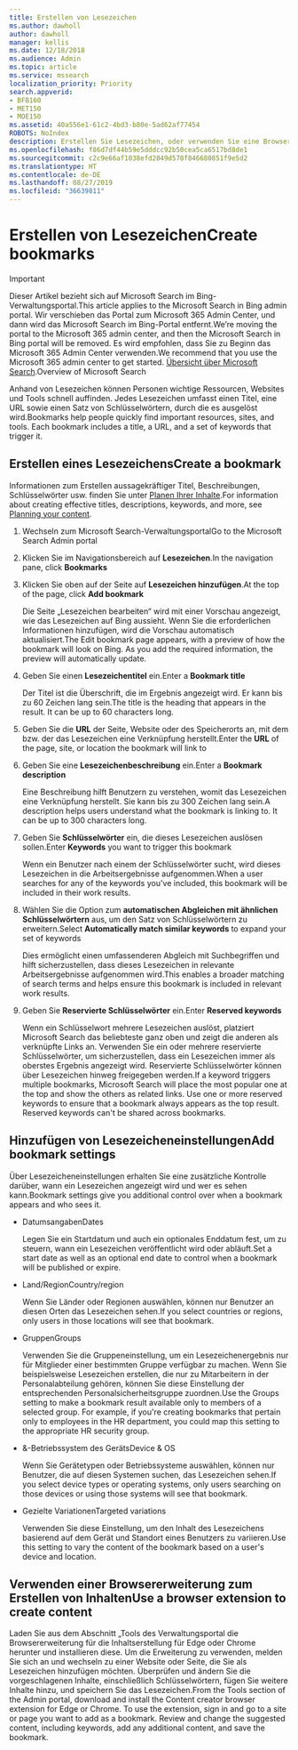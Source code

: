 ```yaml
---
title: Erstellen von Lesezeichen
ms.author: dawholl
author: dawholl
manager: kellis
ms.date: 12/18/2018
ms.audience: Admin
ms.topic: article
ms.service: mssearch
localization_priority: Priority
search.appverid:
- BFB160
- MET150
- MOE150
ms.assetid: 40a556e1-61c2-4bd3-b80e-5ad62af77454
ROBOTS: NoIndex
description: Erstellen Sie Lesezeichen, oder verwenden Sie eine Browsererweiterung, um diese zu Ihren Microsoft Search-Arbeitsergebnissen hinzuzufügen.
ms.openlocfilehash: f86d7df44b59e5dddcc92b50cea5ca6517bd8de1
ms.sourcegitcommit: c2c9e66af1038efd2849d578f846680851f9e5d2
ms.translationtype: HT
ms.contentlocale: de-DE
ms.lasthandoff: 08/27/2019
ms.locfileid: "36639811"
---
```

# <a name="create-bookmarks"></a><span data-ttu-id="b8992-103">Erstellen von Lesezeichen</span><span class="sxs-lookup"><span data-stu-id="b8992-103">Create bookmarks</span></span>

> [!IMPORTANT]
> <span data-ttu-id="b8992-104">Dieser Artikel bezieht sich auf Microsoft Search im Bing-Verwaltungsportal.</span><span class="sxs-lookup"><span data-stu-id="b8992-104">This article applies to the Microsoft Search in Bing admin portal.</span></span> <span data-ttu-id="b8992-105">Wir verschieben das Portal zum Microsoft 365 Admin Center, und dann wird das Microsoft Search im Bing-Portal entfernt.</span><span class="sxs-lookup"><span data-stu-id="b8992-105">We’re moving the portal to the Microsoft 365 admin center, and then the Microsoft Search in Bing portal will be removed.</span></span> <span data-ttu-id="b8992-106">Es wird empfohlen, dass Sie zu Beginn das Microsoft 365 Admin Center verwenden.</span><span class="sxs-lookup"><span data-stu-id="b8992-106">We recommend that you use the Microsoft 365 admin center to get started.</span></span> <span data-ttu-id="b8992-107">[Übersicht über Microsoft Search](overview-microsoft-search.md).</span><span class="sxs-lookup"><span data-stu-id="b8992-107">Overview of Microsoft Search</span></span>
    
<span data-ttu-id="b8992-p102">Anhand von Lesezeichen können Personen wichtige Ressourcen, Websites und Tools schnell auffinden. Jedes Lesezeichen umfasst einen Titel, eine URL sowie einen Satz von Schlüsselwörtern, durch die es ausgelöst wird.</span><span class="sxs-lookup"><span data-stu-id="b8992-p102">Bookmarks help people quickly find important resources, sites, and tools. Each bookmark includes a title, a URL, and a set of keywords that trigger it.</span></span>
  
## <a name="create-a-bookmark"></a><span data-ttu-id="b8992-110">Erstellen eines Lesezeichens</span><span class="sxs-lookup"><span data-stu-id="b8992-110">Create a bookmark</span></span>

<span data-ttu-id="b8992-111">Informationen zum Erstellen aussagekräftiger Titel, Beschreibungen, Schlüsselwörter usw. finden Sie unter [Planen Ihrer Inhalte](plan-your-content.md).</span><span class="sxs-lookup"><span data-stu-id="b8992-111">For information about creating effective titles, descriptions, keywords, and more, see [Planning your content](plan-your-content.md).</span></span>
  
1. <span data-ttu-id="b8992-112">Wechseln zum Microsoft Search-Verwaltungsportal</span><span class="sxs-lookup"><span data-stu-id="b8992-112">Go to the Microsoft Search Admin portal</span></span>
    
2. <span data-ttu-id="b8992-113">Klicken Sie im Navigationsbereich auf **Lesezeichen**.</span><span class="sxs-lookup"><span data-stu-id="b8992-113">In the navigation pane, click **Bookmarks**</span></span>
    
3. <span data-ttu-id="b8992-114">Klicken Sie oben auf der Seite auf **Lesezeichen hinzufügen**.</span><span class="sxs-lookup"><span data-stu-id="b8992-114">At the top of the page, click **Add bookmark**</span></span>
    
    <span data-ttu-id="b8992-p103">Die Seite „Lesezeichen bearbeiten“ wird mit einer Vorschau angezeigt, wie das Lesezeichen auf Bing aussieht. Wenn Sie die erforderlichen Informationen hinzufügen, wird die Vorschau automatisch aktualisiert.</span><span class="sxs-lookup"><span data-stu-id="b8992-p103">The Edit bookmark page appears, with a preview of how the bookmark will look on Bing. As you add the required information, the preview will automatically update.</span></span>
    
4. <span data-ttu-id="b8992-117">Geben Sie einen **Lesezeichentitel** ein.</span><span class="sxs-lookup"><span data-stu-id="b8992-117">Enter a **Bookmark title**</span></span>
    
    <span data-ttu-id="b8992-p104">Der Titel ist die Überschrift, die im Ergebnis angezeigt wird. Er kann bis zu 60 Zeichen lang sein.</span><span class="sxs-lookup"><span data-stu-id="b8992-p104">The title is the heading that appears in the result. It can be up to 60 characters long.</span></span>
    
5. <span data-ttu-id="b8992-120">Geben Sie die **URL** der Seite, Website oder des Speicherorts an, mit dem bzw. der das Lesezeichen eine Verknüpfung herstellt.</span><span class="sxs-lookup"><span data-stu-id="b8992-120">Enter the **URL** of the page, site, or location the bookmark will link to</span></span> 
    
6. <span data-ttu-id="b8992-121">Geben Sie eine **Lesezeichenbeschreibung** ein.</span><span class="sxs-lookup"><span data-stu-id="b8992-121">Enter a **Bookmark description**</span></span>
    
    <span data-ttu-id="b8992-p105">Eine Beschreibung hilft Benutzern zu verstehen, womit das Lesezeichen eine Verknüpfung herstellt. Sie kann bis zu 300 Zeichen lang sein.</span><span class="sxs-lookup"><span data-stu-id="b8992-p105">A description helps users understand what the bookmark is linking to. It can be up to 300 characters long.</span></span>
    
7. <span data-ttu-id="b8992-124">Geben Sie **Schlüsselwörter** ein, die dieses Lesezeichen auslösen sollen.</span><span class="sxs-lookup"><span data-stu-id="b8992-124">Enter **Keywords** you want to trigger this bookmark</span></span> 
    
    <span data-ttu-id="b8992-125">Wenn ein Benutzer nach einem der Schlüsselwörter sucht, wird dieses Lesezeichen in die Arbeitsergebnisse aufgenommen.</span><span class="sxs-lookup"><span data-stu-id="b8992-125">When a user searches for any of the keywords you've included, this bookmark will be included in their work results.</span></span>
    
8. <span data-ttu-id="b8992-126">Wählen Sie die Option zum **automatischen Abgleichen mit ähnlichen Schlüsselwörtern** aus, um den Satz von Schlüsselwörtern zu erweitern.</span><span class="sxs-lookup"><span data-stu-id="b8992-126">Select **Automatically match similar keywords** to expand your set of keywords</span></span> 
    
    <span data-ttu-id="b8992-127">Dies ermöglicht einen umfassenderen Abgleich mit Suchbegriffen und hilft sicherzustellen, dass dieses Lesezeichen in relevante Arbeitsergebnisse aufgenommen wird.</span><span class="sxs-lookup"><span data-stu-id="b8992-127">This enables a broader matching of search terms and helps ensure this bookmark is included in relevant work results.</span></span>
    
9. <span data-ttu-id="b8992-128">Geben Sie **Reservierte Schlüsselwörter** ein.</span><span class="sxs-lookup"><span data-stu-id="b8992-128">Enter **Reserved keywords**</span></span>
    
    <span data-ttu-id="b8992-p106">Wenn ein Schlüsselwort mehrere Lesezeichen auslöst, platziert Microsoft Search das beliebteste ganz oben und zeigt die anderen als verknüpfte Links an. Verwenden Sie ein oder mehrere reservierte Schlüsselwörter, um sicherzustellen, dass ein Lesezeichen immer als oberstes Ergebnis angezeigt wird. Reservierte Schlüsselwörter können über Lesezeichen hinweg freigegeben werden.</span><span class="sxs-lookup"><span data-stu-id="b8992-p106">If a keyword triggers multiple bookmarks, Microsoft Search will place the most popular one at the top and show the others as related links. Use one or more reserved keywords to ensure that a bookmark always appears as the top result. Reserved keywords can't be shared across bookmarks.</span></span>
    
## <a name="add-bookmark-settings"></a><span data-ttu-id="b8992-132">Hinzufügen von Lesezeicheneinstellungen</span><span class="sxs-lookup"><span data-stu-id="b8992-132">Add bookmark settings</span></span>

<span data-ttu-id="b8992-133">Über Lesezeicheneinstellungen erhalten Sie eine zusätzliche Kontrolle darüber, wann ein Lesezeichen angezeigt wird und wer es sehen kann.</span><span class="sxs-lookup"><span data-stu-id="b8992-133">Bookmark settings give you additional control over when a bookmark appears and who sees it.</span></span>
  
- <span data-ttu-id="b8992-134">Datumsangaben</span><span class="sxs-lookup"><span data-stu-id="b8992-134">Dates</span></span>
    
    <span data-ttu-id="b8992-135">Legen Sie ein Startdatum und auch ein optionales Enddatum fest, um zu steuern, wann ein Lesezeichen veröffentlicht wird oder abläuft.</span><span class="sxs-lookup"><span data-stu-id="b8992-135">Set a start date as well as an optional end date to control when a bookmark will be published or expire.</span></span> 
    
- <span data-ttu-id="b8992-136">Land/Region</span><span class="sxs-lookup"><span data-stu-id="b8992-136">Country/region</span></span>
    
    <span data-ttu-id="b8992-137">Wenn Sie Länder oder Regionen auswählen, können nur Benutzer an diesen Orten das Lesezeichen sehen.</span><span class="sxs-lookup"><span data-stu-id="b8992-137">If you select countries or regions, only users in those locations will see that bookmark.</span></span>
    
- <span data-ttu-id="b8992-138">Gruppen</span><span class="sxs-lookup"><span data-stu-id="b8992-138">Groups</span></span>
    
    <span data-ttu-id="b8992-p107">Verwenden Sie die Gruppeneinstellung, um ein Lesezeichenergebnis nur für Mitglieder einer bestimmten Gruppe verfügbar zu machen. Wenn Sie beispielsweise Lesezeichen erstellen, die nur zu Mitarbeitern in der Personalabteilung gehören, können Sie diese Einstellung der entsprechenden Personalsicherheitsgruppe zuordnen.</span><span class="sxs-lookup"><span data-stu-id="b8992-p107">Use the Groups setting to make a bookmark result available only to members of a selected group. For example, if you're creating bookmarks that pertain only to employees in the HR department, you could map this setting to the appropriate HR security group.</span></span>
    
- <span data-ttu-id="b8992-141">&amp;-Betriebssystem des Geräts</span><span class="sxs-lookup"><span data-stu-id="b8992-141">Device &amp; OS</span></span>
    
    <span data-ttu-id="b8992-142">Wenn Sie Gerätetypen oder Betriebssysteme auswählen, können nur Benutzer, die auf diesen Systemen suchen, das Lesezeichen sehen.</span><span class="sxs-lookup"><span data-stu-id="b8992-142">If you select device types or operating systems, only users searching on those devices or using those systems will see that bookmark.</span></span>
    
- <span data-ttu-id="b8992-143">Gezielte Variationen</span><span class="sxs-lookup"><span data-stu-id="b8992-143">Targeted variations</span></span>
    
    <span data-ttu-id="b8992-144">Verwenden Sie diese Einstellung, um den Inhalt des Lesezeichens basierend auf dem Gerät und Standort eines Benutzers zu variieren.</span><span class="sxs-lookup"><span data-stu-id="b8992-144">Use this setting to vary the content of the bookmark based on a user's device and location.</span></span>
    
## <a name="use-a-browser-extension-to-create-content"></a><span data-ttu-id="b8992-145">Verwenden einer Browsererweiterung zum Erstellen von Inhalten</span><span class="sxs-lookup"><span data-stu-id="b8992-145">Use a browser extension to create content</span></span>

<span data-ttu-id="b8992-p108">Laden Sie aus dem Abschnitt „Tools des Verwaltungsportal die Browsererweiterung für die Inhaltserstellung für Edge oder Chrome herunter und installieren diese. Um die Erweiterung zu verwenden, melden Sie sich an und wechseln zu einer Website oder Seite, die Sie als Lesezeichen hinzufügen möchten. Überprüfen und ändern Sie die vorgeschlagenen Inhalte, einschließlich Schlüsselwörtern, fügen Sie weitere Inhalte hinzu, und speichern Sie das Lesezeichen.</span><span class="sxs-lookup"><span data-stu-id="b8992-p108">From the Tools section of the Admin portal, download and install the Content creator browser extension for Edge or Chrome. To use the extension, sign in and go to a site or page you want to add as a bookmark. Review and change the suggested content, including keywords, add any additional content, and save the bookmark.</span></span>